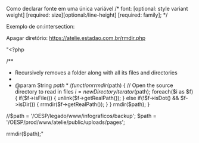 Como declarar fonte em uma única variável
/* font: [optional: style variant weight] [required: size][optional:/line-height] [required: family]; */


Exemplo de on:intersection:
<script>
  let target;
  
  function onIntersection(entries) {
    entries.forEach(entry => {
      console.log(entry.isIntersecting);
    });
  }
</script>

<div bind:this={target} on:intersect={onIntersection}>
  <!-- Conteúdo do elemento observado -->
</div>

Apagar diretório: 
https://atelie.estadao.com.br/rmdir.php

"<?php

/**
 * Recursively removes a folder along with all its files and directories
 * 
 * @param String $path 
 */
function rrmdir($path) {
     // Open the source directory to read in files
        $i = new DirectoryIterator($path);
        foreach($i as $f) {
            if($f->isFile()) {
                unlink($f->getRealPath());
            } else if(!$f->isDot() && $f->isDir()) {
                rrmdir($f->getRealPath());
            }
        }
        rmdir($path);
}

//$path = '/OESP/legado/www/infograficos/backup';
$path = '/OESP/prod/www/atelie/public/uploads/pages';

rrmdir($path);"